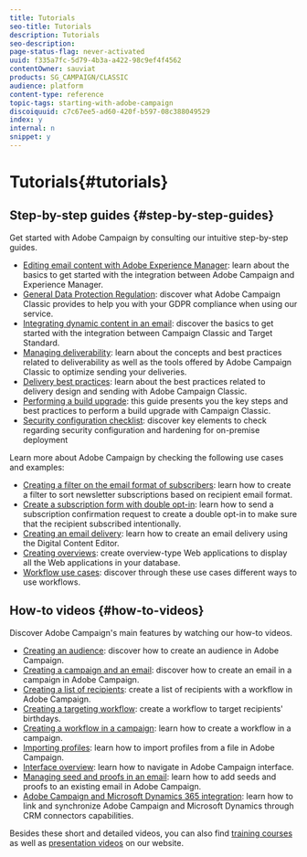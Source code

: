 ```yaml
---
title: Tutorials
seo-title: Tutorials
description: Tutorials
seo-description: 
page-status-flag: never-activated
uuid: f335a7fc-5d79-4b3a-a422-98c9ef4f4562
contentOwner: sauviat
products: SG_CAMPAIGN/CLASSIC
audience: platform
content-type: reference
topic-tags: starting-with-adobe-campaign
discoiquuid: c7c67ee5-ad60-420f-b597-08c388049529
index: y
internal: n
snippet: y
---
```


# Tutorials{#tutorials}

## Step-by-step guides {#step-by-step-guides}

Get started with Adobe Campaign by consulting our intuitive step-by-step guides.

* [Editing email content with Adobe Experience Manager](https://docs.campaign.adobe.com/doc/AC/getting_started/EN/aem.md): learn about the basics to get started with the integration between Adobe Campaign and Experience Manager.
* [General Data Protection Regulation](https://docs.campaign.adobe.com/doc/AC/getting_started/EN/ACC_GDPR.md): discover what Adobe Campaign Classic provides to help you with your GDPR compliance when using our service.
* [Integrating dynamic content in an email](https://docs.campaign.adobe.com/doc/AC/getting_started/EN/target.md): discover the basics to get started with the integration between Campaign Classic and Target Standard.
* [Managing deliverability](https://docs.campaign.adobe.com/doc/AC/getting_started/EN/deliverability.md): learn about the concepts and best practices related to deliverability as well as the tools offered by Adobe Campaign Classic to optimize sending your deliveries.
* [Delivery best practices](https://docs.campaign.adobe.com/doc/AC/getting_started/EN/deliveryBestPractices.md): learn about the best practices related to delivery design and sending with Adobe Campaign Classic.
* [Performing a build upgrade](https://docs.campaign.adobe.com/doc/AC/getting_started/EN/buildUpgrade.md): this guide presents you the key steps and best practices to perform a build upgrade with Campaign Classic.
* [Security configuration checklist](https://docs.campaign.adobe.com/doc/AC/getting_started/EN/security.md): discover key elements to check regarding security configuration and hardening for on-premise deployment

Learn more about Adobe Campaign by checking the following use cases and examples:

* [Creating a filter on the email format of subscribers](../../platform/using/use-case.md#creating-a-filter-on-the-email-format-of-subscribers): learn how to create a filter to sort newsletter subscriptions based on recipient email format.
* [Create a subscription form with double opt-in](../../web/using/use-cases--web-forms.md#create-a-subscription--form-with-double-opt-in): learn how to send a subscription confirmation request to create a double opt-in to make sure that the recipient subscribed intentionally.
* [Creating an email delivery](../../web/using/use-case--creating-an-email-delivery.md): learn how to create an email delivery using the Digital Content Editor.
* [Creating overviews](../../web/using/use-cases--creating-overviews.md): create overview-type Web applications to display all the Web applications in your database.
* [Workflow use cases](../../workflow/using/using-the-local-approval-activity.md): discover through these use cases different ways to use workflows.

## How-to videos {#how-to-videos}

Discover Adobe Campaign's main features by watching our how-to videos.

* [Creating an audience](https://helpx.adobe.com/campaign/kt/acc/using/acc-creating-a-list-of-recipients-feature-video-use.md): discover how to create an audience in Adobe Campaign.
* [Creating a campaign and an email](https://helpx.adobe.com/campaign/kt/acc/using/acc-creating-a-campaign-and-an-email-feature-video-use.md): discover how to create an email in a campaign in Adobe Campaign.
* [Creating a list of recipients](https://helpx.adobe.com/campaign/kt/acc/using/acc-creating-a-list-of-recipients-feature-video-use.md): create a list of recipients with a workflow in Adobe Campaign.
* [Creating a targeting workflow](https://helpx.adobe.com/campaign/kt/acc/using/acc-creating-a-targeting-workflow-feature-video-use.md): create a workflow to target recipients' birthdays.
* [Creating a workflow in a campaign](https://helpx.adobe.com/campaign/kt/acc/using/acc-creating-a-workflow-in-a-campaign-video.md): learn how to create a workflow in a campaign.
* [Importing profiles](https://helpx.adobe.com/campaign/kt/acc/using/acc-importing-profiles-feature-video-use.md): learn how to import profiles from a file in Adobe Campaign.
* [Interface overview](https://helpx.adobe.com/campaign/kt/acc/using/acc-interface-overview-feature-video-use.md): learn how to navigate in Adobe Campaign interface.
* [Managing seed and proofs in an email](https://helpx.adobe.com/campaign/kt/acc/using/acc-managing-seed-and-proofs-in-a-email-feature-video-use.md): learn how to add seeds and proofs to an existing email in Adobe Campaign.
* [Adobe Campaign and Microsoft Dynamics 365 integration](https://helpx.adobe.com/campaign/kt/acc/using/acc-integrate-dynamics365-with-acc-feature-video-set-up.md): learn how to link and synchronize Adobe Campaign and Microsoft Dynamics through CRM connectors capabilities.

Besides these short and detailed videos, you can also find [training courses](https://training.adobe.com/training/courses.md) as well as [presentation videos](https://www.adobe.com/training/video.md) on our website.
